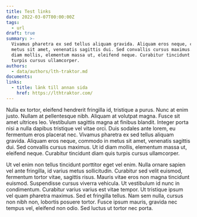 ```yaml
---
title: Test links
date: 2022-03-07T00:00:00Z
tags:
  - url
draft: true
summary: >-
  Vivamus pharetra ex sed tellus aliquam gravida. Aliquam eros neque, commodo in
  metus sit amet, venenatis sagittis dui. Sed convallis cursus maximus. Ut id
  diam mollis, elementum massa ut, eleifend neque. Curabitur tincidunt diam quis
  turpis cursus ullamcorper.
authors:
  - data/authors/lth-traktor.md
documents:
links:
  - title: länk till annan sida
    href: https://lthtraktor.com/
---
```

Nulla ex tortor, eleifend hendrerit fringilla id, tristique a purus. Nunc at enim justo. Nullam at pellentesque nibh. Aliquam at volutpat magna. Fusce sit amet ultrices leo. Vestibulum sagittis magna at finibus blandit. Integer porta nisi a nulla dapibus tristique vel vitae orci. Duis sodales ante lorem, eu fermentum eros placerat nec. Vivamus pharetra ex sed tellus aliquam gravida. Aliquam eros neque, commodo in metus sit amet, venenatis sagittis dui. Sed convallis cursus maximus. Ut id diam mollis, elementum massa ut, eleifend neque. Curabitur tincidunt diam quis turpis cursus ullamcorper.

Ut vel enim non tellus tincidunt porttitor eget vel enim. Nulla ornare sapien vel ante fringilla, id varius metus sollicitudin. Curabitur sed velit euismod, fermentum tortor vitae, sagittis risus. Mauris vitae eros non magna tincidunt euismod. Suspendisse cursus viverra vehicula. Ut vestibulum id nunc in condimentum. Curabitur varius varius est vitae tempor. Ut tristique ipsum vel quam pharetra maximus. Sed et fringilla tellus. Nam sem nulla, cursus non nibh non, lobortis posuere tortor. Fusce ipsum mauris, gravida nec tempus vel, eleifend non odio. Sed luctus ut tortor nec porta.
